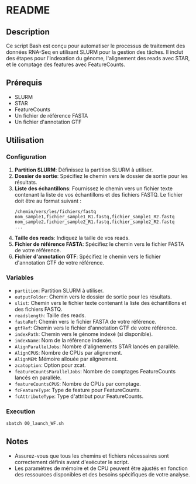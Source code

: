 # README

## Description

Ce script Bash est conçu pour automatiser le processus de traitement des données RNA-Seq en utilisant SLURM pour la gestion des tâches. Il inclut des étapes pour l'indexation du génome, l'alignement des reads avec STAR, et le comptage des features avec FeatureCounts.

## Prérequis

- SLURM
- STAR
- FeatureCounts
- Un fichier de référence FASTA
- Un fichier d'annotation GTF

## Utilisation

### Configuration

1. **Partition SLURM**: Définissez la partition SLURM à utiliser.
2. **Dossier de sortie**: Spécifiez le chemin vers le dossier de sortie pour les résultats.
3. **Liste des échantillons**: Fournissez le chemin vers un fichier texte contenant la liste de vos échantillons et des fichiers FASTQ. Le fichier doit être au format suivant :
    ```
    /chemin/vers/les/fichiers/fastq
    nom_sample1,fichier_sample1_R1.fastq,fichier_sample1_R2.fastq
    nom_sample2,fichier_sample2_R1.fastq,fichier_sample2_R2.fastq
    ...
    ```
4. **Taille des reads**: Indiquez la taille de vos reads.
5. **Fichier de référence FASTA**: Spécifiez le chemin vers le fichier FASTA de votre référence.
6. **Fichier d'annotation GTF**: Spécifiez le chemin vers le fichier d'annotation GTF de votre référence.

### Variables

- `partition`: Partition SLURM à utiliser.
- `outputFolder`: Chemin vers le dossier de sortie pour les résultats.
- `slist`: Chemin vers le fichier texte contenant la liste des échantillons et des fichiers FASTQ.
- `readslength`: Taille des reads.
- `fastaRef`: Chemin vers le fichier FASTA de votre référence.
- `gtfRef`: Chemin vers le fichier d'annotation GTF de votre référence.
- `indexPath`: Chemin vers le génome indexé (si disponible).
- `indexName`: Nom de la référence indexée.
- `AlignParallelJobs`: Nombre d'alignements STAR lancés en parallèle.
- `AlignCPUS`: Nombre de CPUs par alignement.
- `AlignMEM`: Mémoire allouée par alignement.
- `zcatoption`: Option pour zcat.
- `featureCountsParallelJobs`: Nombre de comptages FeatureCounts lancés en parallèle.
- `featureCountsCPUS`: Nombre de CPUs par comptage.
- `fcFeatureType`: Type de feature pour FeatureCounts.
- `fcAttributeType`: Type d'attribut pour FeatureCounts.

### Execution
```bash
sbatch 00_launch_WF.sh
```
## Notes

- Assurez-vous que tous les chemins et fichiers nécessaires sont correctement définis avant d'exécuter le script.
- Les paramètres de mémoire et de CPU peuvent être ajustés en fonction des ressources disponibles et des besoins spécifiques de votre analyse.
